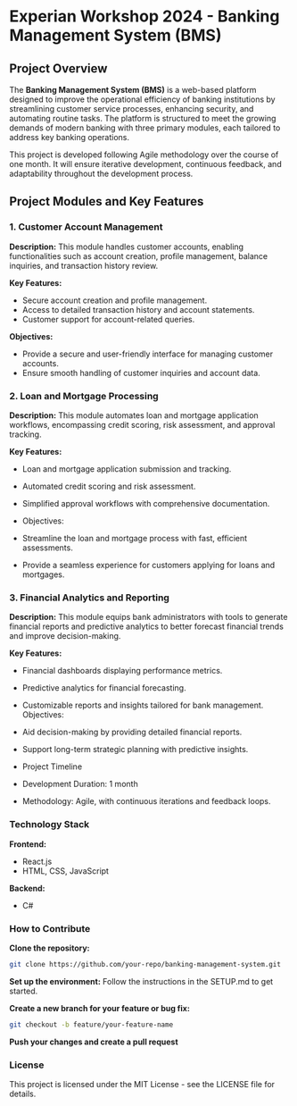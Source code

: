 # Experian Workshop 2024 - Banking Management System (BMS)
## Project Overview
The **Banking Management System (BMS)** is a web-based platform designed to improve the operational efficiency of banking institutions by streamlining customer service processes, enhancing security, and automating routine tasks. The platform is structured to meet the growing demands of modern banking with three primary modules, each tailored to address key banking operations.

This project is developed following Agile methodology over the course of one month. It will ensure iterative development, continuous feedback, and adaptability throughout the development process.

## Project Modules and Key Features
### 1. Customer Account Management
**Description:**
This module handles customer accounts, enabling functionalities such as account creation, profile management, balance inquiries, and transaction history review.

**Key Features:**

- Secure account creation and profile management.
- Access to detailed transaction history and account statements.
- Customer support for account-related queries.
  
**Objectives:**

- Provide a secure and user-friendly interface for managing customer accounts.
- Ensure smooth handling of customer inquiries and account data.
  
### 2. Loan and Mortgage Processing
**Description:**
This module automates loan and mortgage application workflows, encompassing credit scoring, risk assessment, and approval tracking.

**Key Features:**

- Loan and mortgage application submission and tracking.
- Automated credit scoring and risk assessment.
- Simplified approval workflows with comprehensive documentation.
- Objectives:

- Streamline the loan and mortgage process with fast, efficient assessments.
- Provide a seamless experience for customers applying for loans and mortgages.
### 3. Financial Analytics and Reporting
**Description:**
This module equips bank administrators with tools to generate financial reports and predictive analytics to better forecast financial trends and improve decision-making.

**Key Features:**

- Financial dashboards displaying performance metrics.
- Predictive analytics for financial forecasting.
- Customizable reports and insights tailored for bank management.
Objectives:

- Aid decision-making by providing detailed financial reports.
- Support long-term strategic planning with predictive insights.
- Project Timeline
- Development Duration: 1 month
- Methodology: Agile, with continuous iterations and feedback loops.

### Technology Stack
**Frontend:**
- React.js
- HTML, CSS, JavaScript
  
**Backend:**
- C#

### How to Contribute
**Clone the repository:**

   ```bash
   git clone https://github.com/your-repo/banking-management-system.git
   ```


**Set up the environment:**
Follow the instructions in the SETUP.md to get started.


**Create a new branch for your feature or bug fix:**
```bash
git checkout -b feature/your-feature-name
```


**Push your changes and create a pull request**


### License
This project is licensed under the MIT License - see the LICENSE file for details.
